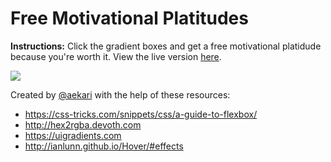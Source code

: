 # Free Motivational Platitudes
**Instructions:** Click the gradient boxes and get a free motivational platidude because you're worth it. View the live version [here](https://aekari.github.io/Gradient-Motivational-Platitude/).

![](https://i.imgur.com/hbNmm0u.png)

Created by [@aekari](https://github.com/aekari) with the help of these resources:
- https://css-tricks.com/snippets/css/a-guide-to-flexbox/
- http://hex2rgba.devoth.com
- https://uigradients.com
- http://ianlunn.github.io/Hover/#effects
